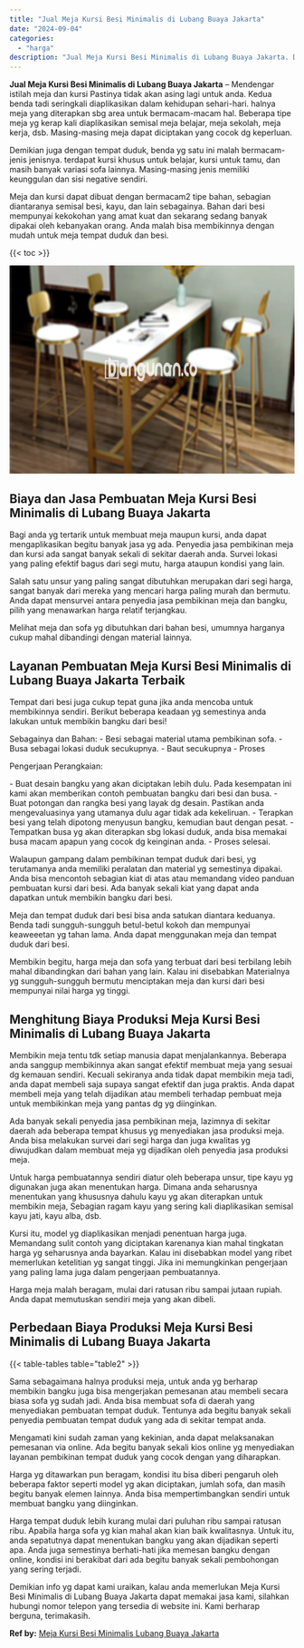 ```yaml
---
title: "Jual Meja Kursi Besi Minimalis di Lubang Buaya Jakarta"
date: "2024-09-04"
categories: 
  - "harga"
description: "Jual Meja Kursi Besi Minimalis di Lubang Buaya Jakarta. Demikian info yg dapat kami uraikan, kalau anda memerlukan Meja Kursi Besi Minimalis di Lubang Buaya..."
---
```


**Jual Meja Kursi Besi Minimalis di Lubang Buaya Jakarta** – Mendengar istilah meja dan kursi Pastinya tidak akan asing lagi untuk anda. Kedua benda tadi seringkali diaplikasikan dalam kehidupan sehari-hari. halnya meja yang diterapkan sbg area untuk bermacam-macam hal. Beberapa tipe meja yg kerap kali diaplikasikan semisal meja belajar, meja sekolah, meja kerja, dsb. Masing-masing meja dapat diciptakan yang cocok dg keperluan.

Demikian juga dengan tempat duduk, benda yg satu ini malah bermacam-jenis jenisnya. terdapat kursi khusus untuk belajar, kursi untuk tamu, dan masih banyak variasi sofa lainnya. Masing-masing jenis memiliki keunggulan dan sisi negative sendiri.

Meja dan kursi dapat dibuat dengan bermacam2 tipe bahan, sebagian diantaranya semisal besi, kayu, dan lain sebagainya. Bahan dari besi mempunyai kekokohan yang amat kuat dan sekarang sedang banyak dipakai oleh kebanyakan orang. Anda malah bisa membikinnya dengan mudah untuk meja tempat duduk dan besi.

{{< toc >}}

![Jual Meja Kursi Besi Minimalis di Lubang Buaya Jakarta](/images/jual-meja-besi-murah26.png)

## Biaya dan Jasa Pembuatan Meja Kursi Besi Minimalis di Lubang Buaya Jakarta

Bagi anda yg tertarik untuk membuat meja maupun kursi, anda dapat mengaplikasikan begitu banyak jasa yg ada. Penyedia jasa pembikinan meja dan kursi ada sangat banyak sekali di sekitar daerah anda. Survei lokasi yang paling efektif bagus dari segi mutu, harga ataupun kondisi yang lain.

Salah satu unsur yang paling sangat dibutuhkan merupakan dari segi harga, sangat banyak dari mereka yang mencari harga paling murah dan bermutu. Anda dapat mensurvei antara penyedia jasa pembikinan meja dan bangku, pilih yang menawarkan harga relatif terjangkau.

Melihat meja dan sofa yg dibutuhkan dari bahan besi, umumnya harganya cukup mahal dibandingi dengan material lainnya.

## Layanan Pembuatan Meja Kursi Besi Minimalis di Lubang Buaya Jakarta Terbaik

Tempat dari besi juga cukup tepat guna jika anda mencoba untuk membikinnya sendiri. Berikut beberapa keadaan yg semestinya anda lakukan untuk membikin bangku dari besi!

Sebagainya dan Bahan: - Besi sebagai material utama pembikinan sofa. - Busa sebagai lokasi duduk secukupnya. - Baut secukupnya - Proses

Pengerjaan Perangkaian:

\- Buat desain bangku yang akan diciptakan lebih dulu. Pada kesempatan ini kami akan memberikan contoh pembuatan bangku dari besi dan busa. - Buat potongan dan rangka besi yang layak dg desain. Pastikan anda mengevaluasinya yang utamanya dulu agar tidak ada kekeliruan. - Terapkan besi yang telah dipotong menyusun bangku, kemudian baut dengan pesat. - Tempatkan busa yg akan diterapkan sbg lokasi duduk, anda bisa memakai busa macam apapun yang cocok dg keinginan anda. - Proses selesai.

Walaupun gampang dalam pembikinan tempat duduk dari besi, yg terutamanya anda memiliki peralatan dan material yg semestinya dipakai. Anda bisa mencontoh sebagian kiat di atas atau memandang video panduan pembuatan kursi dari besi. Ada banyak sekali kiat yang dapat anda dapatkan untuk membikin bangku dari besi.

Meja dan tempat duduk dari besi bisa anda satukan diantara keduanya. Benda tadi sungguh-sungguh betul-betul kokoh dan mempunyai keaweeetan yg tahan lama. Anda dapat menggunakan meja dan tempat duduk dari besi.

Membikin begitu, harga meja dan sofa yang terbuat dari besi terbilang lebih mahal dibandingkan dari bahan yang lain. Kalau ini disebabkan Materialnya yg sungguh-sungguh bermutu menciptakan meja dan kursi dari besi mempunyai nilai harga yg tinggi.

## Menghitung Biaya Produksi Meja Kursi Besi Minimalis di Lubang Buaya Jakarta

Membikin meja tentu tdk setiap manusia dapat menjalankannya. Beberapa anda sanggup membikinnya akan sangat efektif membuat meja yang sesuai dg kemauan sendiri. Kecuali sekiranya anda tidak dapat membikin meja tadi, anda dapat membeli saja supaya sangat efektif dan juga praktis. Anda dapat membeli meja yang telah dijadikan atau membeli terhadap pembuat meja untuk membikinkan meja yang pantas dg yg diinginkan.

Ada banyak sekali penyedia jasa pembikinan meja, lazimnya di sekitar daerah ada beberapa tempat khusus yg menyediakan jasa produksi meja. Anda bisa melakukan survei dari segi harga dan juga kwalitas yg diwujudkan dalam membuat meja yg dijadikan oleh penyedia jasa produksi meja.

Untuk harga pembuatannya sendiri diatur oleh beberapa unsur, tipe kayu yg digunakan juga akan menentukan harga. Dimana anda seharusnya menentukan yang khususnya dahulu kayu yg akan diterapkan untuk membikin meja, Sebagian ragam kayu yang sering kali diaplikasikan semisal kayu jati, kayu alba, dsb.

Kursi itu, model yg diaplikasikan menjadi penentuan harga juga. Memandang sulit contoh yang diciptakan karenanya kian mahal tingkatan harga yg seharusnya anda bayarkan. Kalau ini disebabkan model yang ribet memerlukan ketelitian yg sangat tinggi. Jika ini memungkinkan pengerjaan yang paling lama juga dalam pengerjaan pembuatannya.

Harga meja malah beragam, mulai dari ratusan ribu sampai jutaan rupiah. Anda dapat memutuskan sendiri meja yang akan dibeli.

## Perbedaan Biaya Produksi Meja Kursi Besi Minimalis di Lubang Buaya Jakarta

{{< table-tables table="table2" >}}

Sama sebagaimana halnya produksi meja, untuk anda yg berharap membikin bangku juga bisa mengerjakan pemesanan atau membeli secara biasa sofa yg sudah jadi. Anda bisa membuat sofa di daerah yang menyediakan pembuatan tempat duduk. Tentunya ada begitu banyak sekali penyedia pembuatan tempat duduk yang ada di sekitar tempat anda.

Mengamati kini sudah zaman yang kekinian, anda dapat melaksanakan pemesanan via online. Ada begitu banyak sekali kios online yg menyediakan layanan pembikinan tempat duduk yang cocok dengan yang diharapkan.

Harga yg ditawarkan pun beragam, kondisi itu bisa diberi pengaruh oleh beberapa faktor seperti model yg akan diciptakan, jumlah sofa, dan masih begitu banyak elemen lainnya. Anda bisa mempertimbangkan sendiri untuk membuat bangku yang diinginkan.

Harga tempat duduk lebih kurang mulai dari puluhan ribu sampai ratusan ribu. Apabila harga sofa yg kian mahal akan kian baik kwalitasnya. Untuk itu, anda sepatutnya dapat menentukan bangku yang akan dijadikan seperti apa. Anda juga semestinya berhati-hati jika memesan bangku dengan online, kondisi ini berakibat dari ada begitu banyak sekali pembohongan yang sering terjadi.

Demikian info yg dapat kami uraikan, kalau anda memerlukan Meja Kursi Besi Minimalis di Lubang Buaya Jakarta dapat memakai jasa kami, silahkan hubungi nomor telepon yang tersedia di website ini. Kami berharap berguna, terimakasih.

**Ref by:** [Meja Kursi Besi Minimalis Lubang Buaya Jakarta](https://id.wikipedia.org/wiki/Meja)
